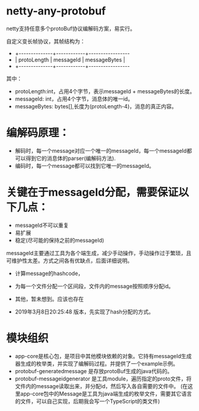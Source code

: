 # netty-any-protobuf
netty支持任意多个protoBuf协议编解码方案，易实行。

自定义变长帧协议，其帧结构为：
 * +--------------+------------+-----------------
 * | protoLength  |  messageId |  messageBytes  |
 * +--------------+------------+-----------------

其中： 
* protoLength:int，占用4个字节，表示messageId + messageBytes的长度。
* messageId: int，占用4个字节，消息体的唯一id。
* messageBytes: bytes[],长度为(protoLength-4)，消息的真正内容。

# 编解码原理：
* 解码时，每一个message对应一个唯一的messageId，每一个messageId都可以得到它的消息体的parser(编解码方法).
* 编码时，每一个message都可以找到它唯一的messageId。

# 关键在于messageId分配，需要保证以下几点：
* messageId不可以重复
* 易扩展
* 稳定(尽可能的保持之前的messageId)

messageId主要通过工具为各个端生成，减少手动操作，手动操作过于繁琐，且可维护性太差。方式之间各有优缺点，后面详细说明。
* 计算message的hashcode，
* 为每一个文件分配一个区间段，文件内的message按照顺序分配id。
* 其他，暂未想到。应该也存在

* 2019年3月8日20:25:48 版本，先实现了hash分配的方式。

# 模块组织
* app-core是核心包，是项目中其他模块依赖的对象。它持有messageId生成器生成的枚举类，并实现了编解码过程。并提供了一个example示例。
* protobuf-generatedmessage 是存放protoBuf生成的java代码的。
* protobuf-messageidgenerator 是工具module，遍历指定的proto文件，将文件内的message读取出来，并分配id，然后写入各自需要的文件中。
(在这里app-core包中的Message是工具为java端生成的枚举文件，需要其它语言的文件，可以自己实现，后期我会写一个TypeScript的类文件)
